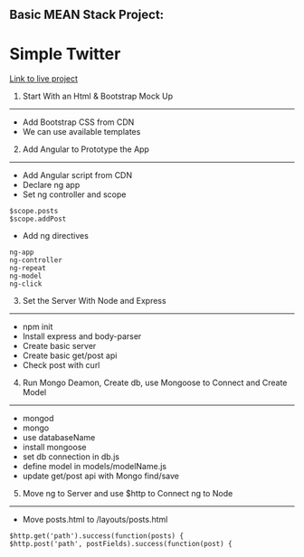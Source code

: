 
Basic MEAN Stack Project:  
---
Simple Twitter
===

[Link to live project](http://salty-lake-3481.herokuapp.com/)

1. Start With an Html & Bootstrap Mock Up
---
* Add Bootstrap CSS from CDN  
* We can use available templates


2. Add Angular to Prototype the App
---
* Add Angular script from CDN
* Declare ng app  
* Set ng controller and scope
```
$scope.posts
$scope.addPost
```

* Add ng directives
```
ng-app
ng-controller
ng-repeat
ng-model
ng-click
```

3. Set the Server With Node and Express
---
* npm init
* Install express and body-parser
* Create basic server
* Create basic get/post api
* Check post with curl


4. Run Mongo Deamon, Create db, use Mongoose to Connect and Create Model
---
* mongod
* mongo
* use databaseName
* install mongoose
* set db connection in db.js
* define model in models/modelName.js
* update get/post api with Mongo find/save


5. Move ng to Server and use $http to Connect ng to Node
---
* Move posts.html to /layouts/posts.html
```
$http.get('path').success(function(posts) {
$http.post('path', postFields).success(function(post) {
```




